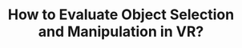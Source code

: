 ---
layout: post
title: How to Evaluate Object Selection and Manipulation in VR?
description: Guidelines for evaluating object selection and manipulation in VR.
redirect: http://doi.org/10.1145/3489849.3489853
# published: false
---